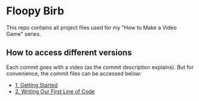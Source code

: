 # Floopy Birb

This repo contains all project files used for my "How to Make a Video Game" series.

## How to access different versions

Each commit goes with a video (as the commit description explains). But for convenience, the commit files can be accessed below:
 * [1. Getting Started](https://github.com/nashmia-riaz/FloopyBirb/tree/8d095077e578fdcf8b9a287654907674335f6a46)
 * [2. Writing Our First Line of Code](https://github.com/nashmia-riaz/FloopyBirb/tree/cb43b682d5a87bed1c8c7c7c788b78a0d9352481)

